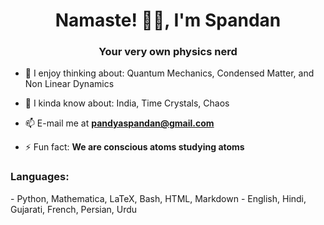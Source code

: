 <h1 align="center">Namaste! 🙏🏽, I'm Spandan</h1>
<h3 align="center">Your very own physics nerd</h3>

- 🔭 I enjoy thinking about: Quantum Mechanics, Condensed Matter, and Non Linear Dynamics

- 💬 I kinda know about: India, Time Crystals, Chaos

- 📫 E-mail me at **pandyaspandan@gmail.com**

- ⚡ Fun fact: **We are conscious atoms studying atoms**

<h3 align="left">Languages:</h3>
- Python, Mathematica, LaTeX, Bash, HTML, Markdown
- English, Hindi, Gujarati, French, Persian, Urdu

